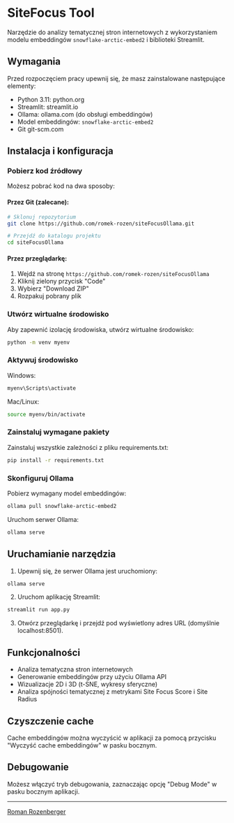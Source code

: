 # SiteFocus Tool

Narzędzie do analizy tematycznej stron internetowych z wykorzystaniem modelu embeddingów `snowflake-arctic-embed2` i biblioteki Streamlit.

## Wymagania

Przed rozpoczęciem pracy upewnij się, że masz zainstalowane następujące elementy:
- Python 3.11: python\.org
- Streamlit: streamlit\.io
- Ollama: ollama\.com (do obsługi embeddingów)
- Model embeddingów: `snowflake-arctic-embed2`
- Git git-scm\.com

## Instalacja i konfiguracja

### Pobierz kod źródłowy
Możesz pobrać kod na dwa sposoby:

#### Przez Git (zalecane):
```bash
# Sklonuj repozytorium
git clone https://github.com/romek-rozen/siteFocusOllama.git

# Przejdź do katalogu projektu
cd siteFocusOllama
```

#### Przez przeglądarkę:
1. Wejdź na stronę `https://github.com/romek-rozen/siteFocusOllama`
2. Kliknij zielony przycisk "Code"
3. Wybierz "Download ZIP"
4. Rozpakuj pobrany plik

### Utwórz wirtualne środowisko
Aby zapewnić izolację środowiska, utwórz wirtualne środowisko:

```bash
python -m venv myenv
```

### Aktywuj środowisko

Windows:
```bash
myenv\Scripts\activate
```

Mac/Linux:
```bash
source myenv/bin/activate
```

### Zainstaluj wymagane pakiety
Zainstaluj wszystkie zależności z pliku requirements.txt:
```bash
pip install -r requirements.txt
```

### Skonfiguruj Ollama
Pobierz wymagany model embeddingów:
```bash
ollama pull snowflake-arctic-embed2
```

Uruchom serwer Ollama:
```bash
ollama serve
```

## Uruchamianie narzędzia

1. Upewnij się, że serwer Ollama jest uruchomiony:
```bash
ollama serve
```

2. Uruchom aplikację Streamlit:
```bash
streamlit run app.py
```

3. Otwórz przeglądarkę i przejdź pod wyświetlony adres URL (domyślnie localhost:8501).

## Funkcjonalności

- Analiza tematyczna stron internetowych
- Generowanie embeddingów przy użyciu Ollama API
- Wizualizacje 2D i 3D (t-SNE, wykresy sferyczne)
- Analiza spójności tematycznej z metrykami Site Focus Score i Site Radius

## Czyszczenie cache

Cache embeddingów można wyczyścić w aplikacji za pomocą przycisku "Wyczyść cache embeddingów" w pasku bocznym.

## Debugowanie

Możesz włączyć tryb debugowania, zaznaczając opcję "Debug Mode" w pasku bocznym aplikacji.

---

[Roman Rozenberger](https://rozenberger.com)